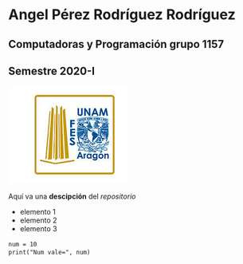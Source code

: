 # Angel Pérez Rodríguez Rodríguez
## Computadoras y Programación grupo 1157
## Semestre 2020-I
![Logo FES Aragón](fesa.jpg)

Aquí va una **descipción** del *repositorio*
- elemento 1
- elemento 2
- elemento 3

```
num = 10
print("Num vale=", num)
```


